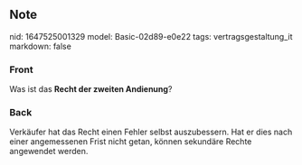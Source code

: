 ## Note
nid: 1647525001329
model: Basic-02d89-e0e22
tags: vertragsgestaltung_it
markdown: false

### Front
Was ist das <b>Recht der zweiten Andienung</b>?

### Back
Verkäufer hat das Recht einen Fehler selbst auszubessern. Hat er dies nach einer angemessenen Frist nicht getan, können sekundäre Rechte angewendet werden.
